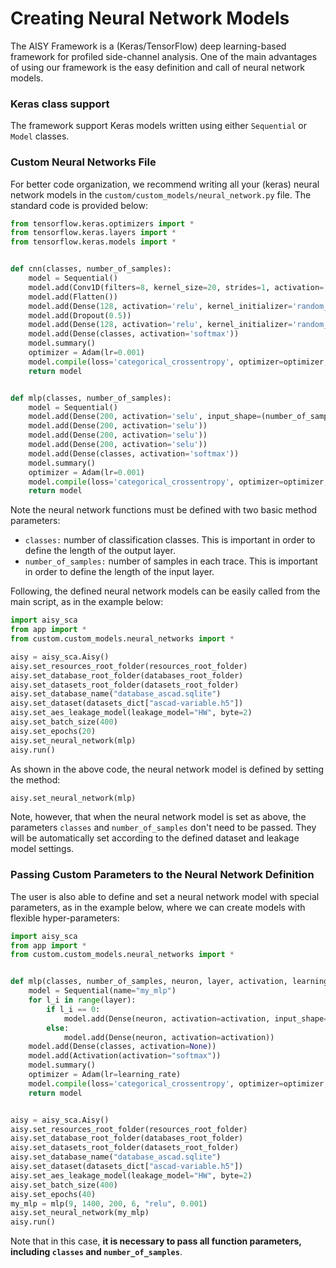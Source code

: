# Creating Neural Network Models

The AISY Framework is a (Keras/TensorFlow) deep learning-based framework for profiled side-channel analysis.
One of the main advantages of using our framework is the easy definition and call of neural network models.

### Keras class support

The framework support Keras models written using either ```Sequential``` or ```Model``` classes.

### Custom Neural Networks File

For better code organization, we recommend writing all your (keras) neural network models in the
```custom/custom_models/neural_network.py``` file. The standard code is provided below:

```python
from tensorflow.keras.optimizers import *
from tensorflow.keras.layers import *
from tensorflow.keras.models import *


def cnn(classes, number_of_samples):
    model = Sequential()
    model.add(Conv1D(filters=8, kernel_size=20, strides=1, activation='relu', padding='valid', input_shape=(number_of_samples, 1)))
    model.add(Flatten())
    model.add(Dense(128, activation='relu', kernel_initializer='random_uniform', bias_initializer='zeros'))
    model.add(Dropout(0.5))
    model.add(Dense(128, activation='relu', kernel_initializer='random_uniform', bias_initializer='zeros'))
    model.add(Dense(classes, activation='softmax'))
    model.summary()
    optimizer = Adam(lr=0.001)
    model.compile(loss='categorical_crossentropy', optimizer=optimizer, metrics=['accuracy'])
    return model


def mlp(classes, number_of_samples):
    model = Sequential()
    model.add(Dense(200, activation='selu', input_shape=(number_of_samples,)))
    model.add(Dense(200, activation='selu'))
    model.add(Dense(200, activation='selu'))
    model.add(Dense(200, activation='selu'))
    model.add(Dense(classes, activation='softmax'))
    model.summary()
    optimizer = Adam(lr=0.001)
    model.compile(loss='categorical_crossentropy', optimizer=optimizer, metrics=['accuracy'])
    return model
``` 

Note the neural network functions must be defined with two basic method parameters:

- ```classes:``` number of classification classes. This is important in order to define the length of the output layer.
- ```number_of_samples:``` number of samples in each trace. This is important in order to define the length of the input layer.

Following, the defined neural network models can be easily called from the main script, as in the example below:

```python
import aisy_sca
from app import *
from custom.custom_models.neural_networks import *

aisy = aisy_sca.Aisy()
aisy.set_resources_root_folder(resources_root_folder)
aisy.set_database_root_folder(databases_root_folder)
aisy.set_datasets_root_folder(datasets_root_folder)
aisy.set_database_name("database_ascad.sqlite")
aisy.set_dataset(datasets_dict["ascad-variable.h5"])
aisy.set_aes_leakage_model(leakage_model="HW", byte=2)
aisy.set_batch_size(400)
aisy.set_epochs(20)
aisy.set_neural_network(mlp)
aisy.run()

```

As shown in the above code, the neural network model is defined by setting the method:

```python
aisy.set_neural_network(mlp)
```

Note, however, that when the neural network model is set as above, the parameters ```classes``` and ```number_of_samples``` don't need to be 
passed. They will be automatically set according to the defined dataset and leakage model settings.

### Passing Custom Parameters to the Neural Network Definition

The user is also able to define and set a neural network model with special parameters, as in the example below, where we can create models 
with flexible hyper-parameters:

```python
import aisy_sca
from app import *
from custom.custom_models.neural_networks import *


def mlp(classes, number_of_samples, neuron, layer, activation, learning_rate):
    model = Sequential(name="my_mlp")
    for l_i in range(layer):
        if l_i == 0:
            model.add(Dense(neuron, activation=activation, input_shape=(number_of_samples,)))
        else:
            model.add(Dense(neuron, activation=activation))
    model.add(Dense(classes, activation=None))
    model.add(Activation(activation="softmax"))
    model.summary()
    optimizer = Adam(lr=learning_rate)
    model.compile(loss='categorical_crossentropy', optimizer=optimizer, metrics=['accuracy'])
    return model


aisy = aisy_sca.Aisy()
aisy.set_resources_root_folder(resources_root_folder)
aisy.set_database_root_folder(databases_root_folder)
aisy.set_datasets_root_folder(datasets_root_folder)
aisy.set_database_name("database_ascad.sqlite")
aisy.set_dataset(datasets_dict["ascad-variable.h5"])
aisy.set_aes_leakage_model(leakage_model="HW", byte=2)
aisy.set_batch_size(400)
aisy.set_epochs(40)
my_mlp = mlp(9, 1400, 200, 6, "relu", 0.001)
aisy.set_neural_network(my_mlp)
aisy.run()
```

Note that in this case, **it is necessary to pass all function parameters, including ```classes``` and ```number_of_samples```**.



